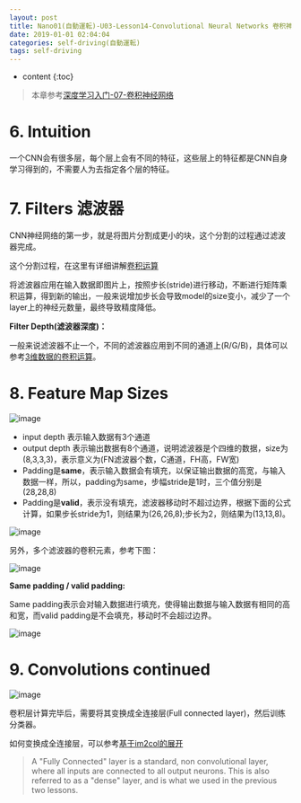 ```yaml
---
layout: post
title: Nano01(自動運転)-U03-Lesson14-Convolutional Neural Networks 卷积神经网络
date: 2019-01-01 02:04:04
categories: self-driving(自動運転)
tags: self-driving
---
```

* content
{:toc}

> 本章参考[深度学习入门-07-卷积神经网络](http://road2ai.info/2018/07/28/Deeplearning_07/)

# 6. Intuition

一个CNN会有很多层，每个层上会有不同的特征，这些层上的特征都是CNN自身学习得到的，不需要人为去指定各个层的特征。

# 7. Filters 滤波器

CNN神经网络的第一步，就是将图片分割成更小的块，这个分割的过程通过滤波器完成。

这个分割过程，在这里有详细讲解[卷积运算](http://road2ai.info/2018/07/28/Deeplearning_07/#22-%E5%8D%B7%E7%A7%AF%E8%BF%90%E7%AE%97)

将滤波器应用在输入数据即图片上，按照步长(stride)进行移动，不断进行矩阵乘积运算，得到新的输出，一般来说增加步长会导致model的size变小，减少了一个layer上的神经元数量，最终导致精度降低。

**Filter Depth(滤波器深度)：**

一般来说滤波器不止一个，不同的滤波器应用到不同的通道上(R/G/B)，具体可以参考[3维数据的卷积运算](http://road2ai.info/2018/07/28/Deeplearning_07/#25-3%E7%BB%B4%E6%95%B0%E6%8D%AE%E7%9A%84%E5%8D%B7%E7%A7%AF%E8%BF%90%E7%AE%97)。

# 8. Feature Map Sizes

![image](https://user-images.githubusercontent.com/18595935/52128007-2ed22b00-2677-11e9-8b0b-9f52c433402e.png)

- input depth 表示输入数据有3个通道
- output depth 表示输出数据有8个通道，说明滤波器是个四维的数据，size为(8,3,3,3)，表示意义为(FN滤波器个数，C通道，FH高，FW宽)
- Padding是**same**，表示输入数据会有填充，以保证输出数据的高宽，与输入数据一样，所以，padding为same，步幅stride是1时，三个值分别是(28,28,8)
- Padding是**valid**，表示没有填充，滤波器移动时不超过边界，根据下面的公式计算，如果步长stride为1，则结果为(26,26,8);步长为2，则结果为(13,13,8)。

![image](https://user-images.githubusercontent.com/18595935/52128885-7659b680-2679-11e9-9296-a9127bd55f64.png)

另外，多个滤波器的卷积元素，参考下图：

![image](https://user-images.githubusercontent.com/18595935/52104251-e857de80-262c-11e9-8f04-21633df17707.png)

**Same padding / valid padding:**

Same padding表示会对输入数据进行填充，使得输出数据与输入数据有相同的高和宽，而valid padding是不会填充，移动时不会超过边界。

![image](https://user-images.githubusercontent.com/18595935/52128763-2549c280-2679-11e9-8bdf-81464ea3b973.png)

# 9. Convolutions continued

![image](https://user-images.githubusercontent.com/18595935/52129338-9d64b800-267a-11e9-86df-0113c26ca548.png)

卷积层计算完毕后，需要将其变换成全连接层(Full connected layer)，然后训练分类器。

如何变换成全连接层，可以参考[基于im2col的展开](http://road2ai.info/2018/07/28/Deeplearning_07/#42-%E5%9F%BA%E4%BA%8Eim2col%E7%9A%84%E5%B1%95%E5%BC%80)

> A "Fully Connected" layer is a standard, non convolutional layer, where all inputs are connected to all output neurons. This is also referred to as a "dense" layer, and is what we used in the previous two lessons.


